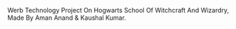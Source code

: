 Werb Technology Project On Hogwarts School Of Witchcraft And Wizardry,
Made By Aman Anand & Kaushal Kumar.